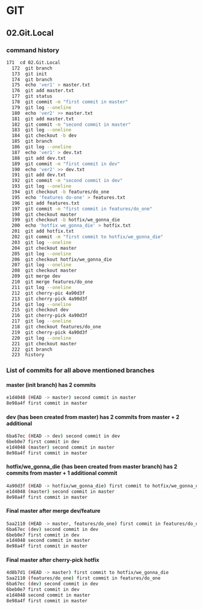 # GIT
## 02.Git.Local


### command history
```bash
171  cd 02.Git.Local
  172  git branch
  173  git init
  174  git branch
  175  echo 'ver1' > master.txt
  176  git add master.txt
  177  git status
  178  git commit -m "first commit in master"
  179  git log --oneline
  180  echo 'ver2' >> master.txt
  181  git add master.txt
  182  git commit -m "second commit in master"
  183  git log --oneline
  184  git checkout -b dev
  185  git branch
  186  git log --oneline
  187  echo 'ver1' > dev.txt
  188  git add dev.txt
  189  git commit -m "first commit in dev"
  190  echo 'ver2' >> dev.txt
  191  git add dev.txt
  192  git commit -m "second commit in dev"
  193  git log --oneline
  194  git checkout -b features/do_one
  195  echo 'features do-one' > features.txt
  196  git add features.txt
  197  git commit -m "first commit in features/do_one"
  198  git checkout master
  199  git checkout -b hotfix/we_gonna_die
  200  echo 'hotfix we_gonna_die' > hotfix.txt
  201  git add hotfix.txt
  202  git commit -m "first commit to hotfix/we_gonna_die"
  203  git log --oneline
  204  git checkout master
  205  git log --oneline
  206  git checkout hotfix/we_gonna_die
  207  git log --oneline
  208  git checkout master
  209  git merge dev
  210  git merge features/do_one
  211  git log --oneline
  212  git cherry-pic 4a90d3f
  213  git cherry-pick 4a90d3f
  214  git log --oneline
  215  git checkout dev
  216  git cherry-pick 4a90d3f
  217  git log --oneline
  218  git checkout features/do_one
  219  git cherry-pick 4a90d3f
  220  git log --oneline
  221  git checkout master
  222  git branch
  223  history
```

### List of commits for all above mentioned branches
#### master (init branch) has 2 commits
```bash
e1d4048 (HEAD -> master) second commit in master
8e98a4f first commit in master
```

#### dev (has been created from master) has 2 commits from master + 2 additional
```bash
6ba67ec (HEAD -> dev) second commit in dev
6beb0e7 first commit in dev
e1d4048 (master) second commit in master
8e98a4f first commit in master
```

#### hotfix/we_gonna_die (has been created from master branch) has 2 commits from master + 1 additional commit
```bash
4a90d3f (HEAD -> hotfix/we_gonna_die) first commit to hotfix/we_gonna_die
e1d4048 (master) second commit in master
8e98a4f first commit in master
```

#### Final master after merge dev/feature
```bash
5aa2110 (HEAD -> master, features/do_one) first commit in features/do_one
6ba67ec (dev) second commit in dev
6beb0e7 first commit in dev
e1d4048 second commit in master
8e98a4f first commit in master
```
#### Final master after cherry-pick hotfix
```bash
4d8b7d1 (HEAD -> master) first commit to hotfix/we_gonna_die
5aa2110 (features/do_one) first commit in features/do_one
6ba67ec (dev) second commit in dev
6beb0e7 first commit in dev
e1d4048 second commit in master
8e98a4f first commit in master
```
